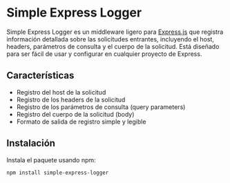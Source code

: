 # Simple Express Logger

Simple Express Logger es un middleware ligero para [Express.js](https://expressjs.com/) que registra información detallada sobre las solicitudes entrantes, incluyendo el host, headers, parámetros de consulta y el cuerpo de la solicitud. Está diseñado para ser fácil de usar y configurar en cualquier proyecto de Express.

## Características

- Registro del host de la solicitud
- Registro de los headers de la solicitud
- Registro de los parámetros de consulta (query parameters)
- Registro del cuerpo de la solicitud (body)
- Formato de salida de registro simple y legible

## Instalación

Instala el paquete usando npm:

```bash
npm install simple-express-logger
```
